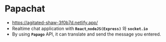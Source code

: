 # Papachat

- <https://agitated-shaw-3f0b7d.netlify.app/>
- Realtime chat application with **`React`**,**`nodeJS(Express)`** 와 **`socket.io`** 
- By using **`Papago`** API, it can translate and send the message you entered.


